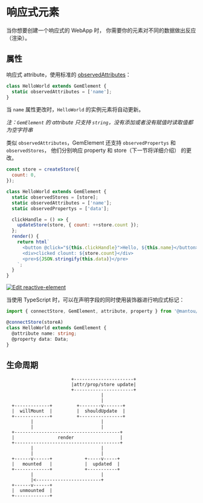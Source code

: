 # 响应式元素

当你想要创建一个响应式的 WebApp 时，
你需要你的元素对不同的数据做出反应（渲染）。

## 属性

响应式 attribute，使用标准的 [observedAttributes](https://developer.mozilla.org/en-US/docs/Web/Web_Components/Using_custom_elements#Using_the_lifecycle_callbacks)：

```js
class HelloWorld extends GemElement {
  static observedAttributes = ['name'];
}
```

当 `name` 属性更改时，`HelloWorld` 的实例元素将自动更新。

_注：`GemElement` 的 attribute 只支持 `string`，没有添加或者没有赋值时读取值都为空字符串_

类似 `observedAttributes`，GemElement 还支持 `observedPropertys` 和 `observedStores`，
他们分别响应 property 和 store（下一节将详细介绍） 的更改。

```js
const store = createStore({
  count: 0,
});

class HelloWorld extends GemElement {
  static observedStores = [store];
  static observedAttributes = ['name'];
  static observedPropertys = ['data'];

  clickHandle = () => {
    updateStore(store, { count: ++store.count });
  };
  render() {
    return html`
      <button @click="${this.clickHandle}">Hello, ${this.name}</button>
      <div>clicked clount: ${store.count}</div>
      <pre>${JSON.stringify(this.data)}</pre>
    `;
  }
}
```

[![Edit reactive-element](https://codesandbox.io/static/img/play-codesandbox.svg)](https://codesandbox.io/s/reactive-element-chu75?fontsize=14&hidenavigation=1&theme=dark)

当使用 TypeScript 时，可以在声明字段的同时使用装饰器进行响应式标记：

```ts
import { connectStore, GemElement, attribute, property } from '@mantou/gem';

@connectStore(storeA)
class HelloWorld extends GemElement {
  @attribute name: string;
  @property data: Data;
}
```

## 生命周期

```
                        +----------------------+
                        |attr/prop/store update|
                        +----------------------+
                                   |
                                   |
  +-------------+         +--------v-------+
  |  willMount  |         |  shouldUpdate  |
  +-------------+         +----------------+
         |                         |
         |                         |
  +---------------------------------------+
  |                render                 |
  +---------------------------------------+
         |                         |
         |                         |
  +------v------+            +-----v-----+
  |   mounted   |            |  updated  |
  +-------------+            +-----------+
         |                         |
         |<------------------------+
  +------v------+
  |  unmounted  |
  +-------------+
```
